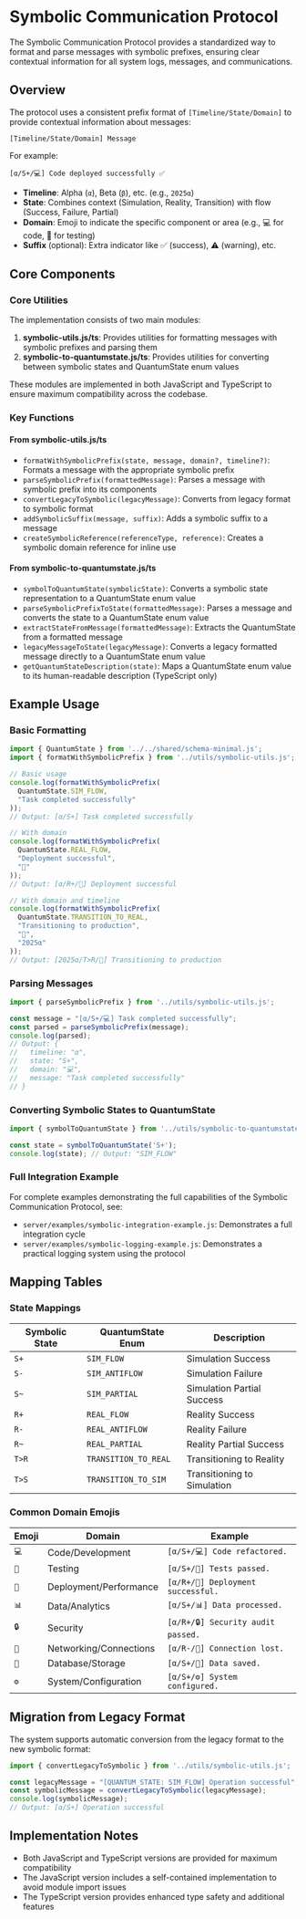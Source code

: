 # Symbolic Communication Protocol

The Symbolic Communication Protocol provides a standardized way to format and parse messages with symbolic prefixes, ensuring clear contextual information for all system logs, messages, and communications.

## Overview

The protocol uses a consistent prefix format of `[Timeline/State/Domain]` to provide contextual information about messages:

```
[Timeline/State/Domain] Message
```

For example:
```
[α/S+/💻] Code deployed successfully ✅
```

- **Timeline**: Alpha (`α`), Beta (`β`), etc. (e.g., `2025α`)
- **State**: Combines context (Simulation, Reality, Transition) with flow (Success, Failure, Partial)
- **Domain**: Emoji to indicate the specific component or area (e.g., 💻 for code, 🧪 for testing)
- **Suffix** (optional): Extra indicator like ✅ (success), ⚠️ (warning), etc.

## Core Components

### Core Utilities

The implementation consists of two main modules:

1. **symbolic-utils.js/ts**: Provides utilities for formatting messages with symbolic prefixes and parsing them
2. **symbolic-to-quantumstate.js/ts**: Provides utilities for converting between symbolic states and QuantumState enum values

These modules are implemented in both JavaScript and TypeScript to ensure maximum compatibility across the codebase.

### Key Functions

#### From symbolic-utils.js/ts

- `formatWithSymbolicPrefix(state, message, domain?, timeline?)`: Formats a message with the appropriate symbolic prefix
- `parseSymbolicPrefix(formattedMessage)`: Parses a message with symbolic prefix into its components
- `convertLegacyToSymbolic(legacyMessage)`: Converts from legacy format to symbolic format
- `addSymbolicSuffix(message, suffix)`: Adds a symbolic suffix to a message
- `createSymbolicReference(referenceType, reference)`: Creates a symbolic domain reference for inline use

#### From symbolic-to-quantumstate.js/ts

- `symbolToQuantumState(symbolicState)`: Converts a symbolic state representation to a QuantumState enum value
- `parseSymbolicPrefixToState(formattedMessage)`: Parses a message and converts the state to a QuantumState enum value
- `extractStateFromMessage(formattedMessage)`: Extracts the QuantumState from a formatted message
- `legacyMessageToState(legacyMessage)`: Converts a legacy formatted message directly to a QuantumState enum value
- `getQuantumStateDescription(state)`: Maps a QuantumState enum value to its human-readable description (TypeScript only)

## Example Usage

### Basic Formatting

```javascript
import { QuantumState } from '../../shared/schema-minimal.js';
import { formatWithSymbolicPrefix } from '../utils/symbolic-utils.js';

// Basic usage
console.log(formatWithSymbolicPrefix(
  QuantumState.SIM_FLOW, 
  "Task completed successfully"
));
// Output: [α/S+] Task completed successfully

// With domain
console.log(formatWithSymbolicPrefix(
  QuantumState.REAL_FLOW, 
  "Deployment successful", 
  "🚀"
));
// Output: [α/R+/🚀] Deployment successful

// With domain and timeline
console.log(formatWithSymbolicPrefix(
  QuantumState.TRANSITION_TO_REAL, 
  "Transitioning to production", 
  "🚀", 
  "2025α"
));
// Output: [2025α/T>R/🚀] Transitioning to production
```

### Parsing Messages

```javascript
import { parseSymbolicPrefix } from '../utils/symbolic-utils.js';

const message = "[α/S+/💻] Task completed successfully";
const parsed = parseSymbolicPrefix(message);
console.log(parsed);
// Output: { 
//   timeline: "α", 
//   state: "S+", 
//   domain: "💻", 
//   message: "Task completed successfully" 
// }
```

### Converting Symbolic States to QuantumState

```javascript
import { symbolToQuantumState } from '../utils/symbolic-to-quantumstate.js';

const state = symbolToQuantumState('S+');
console.log(state); // Output: "SIM_FLOW"
```

### Full Integration Example

For complete examples demonstrating the full capabilities of the Symbolic Communication Protocol, see:

- `server/examples/symbolic-integration-example.js`: Demonstrates a full integration cycle
- `server/examples/symbolic-logging-example.js`: Demonstrates a practical logging system using the protocol

## Mapping Tables

### State Mappings

| Symbolic State | QuantumState Enum       | Description                  |
|----------------|-------------------------|------------------------------|
| `S+`           | `SIM_FLOW`             | Simulation Success           |
| `S-`           | `SIM_ANTIFLOW`         | Simulation Failure           |
| `S~`           | `SIM_PARTIAL`          | Simulation Partial Success   |
| `R+`           | `REAL_FLOW`            | Reality Success              |
| `R-`           | `REAL_ANTIFLOW`        | Reality Failure              |
| `R~`           | `REAL_PARTIAL`         | Reality Partial Success      |
| `T>R`          | `TRANSITION_TO_REAL`   | Transitioning to Reality     |
| `T>S`          | `TRANSITION_TO_SIM`    | Transitioning to Simulation  |

### Common Domain Emojis

| Emoji | Domain                 | Example                            |
|-------|------------------------|-----------------------------------|
| `💻`  | Code/Development       | `[α/S+/💻] Code refactored.`       |
| `🧪`  | Testing                | `[α/S+/🧪] Tests passed.`          |
| `🚀`  | Deployment/Performance | `[α/R+/🚀] Deployment successful.` |
| `📊`  | Data/Analytics         | `[α/S+/📊] Data processed.`        |
| `🔒`  | Security               | `[α/R+/🔒] Security audit passed.` |
| `🔌`  | Networking/Connections | `[α/R-/🔌] Connection lost.`       |
| `💾`  | Database/Storage       | `[α/S+/💾] Data saved.`            |
| `⚙️`  | System/Configuration   | `[α/S+/⚙️] System configured.`     |

## Migration from Legacy Format

The system supports automatic conversion from the legacy format to the new symbolic format:

```javascript
import { convertLegacyToSymbolic } from '../utils/symbolic-utils.js';

const legacyMessage = "[QUANTUM_STATE: SIM_FLOW] Operation successful";
const symbolicMessage = convertLegacyToSymbolic(legacyMessage);
console.log(symbolicMessage);
// Output: [α/S+] Operation successful
```

## Implementation Notes

- Both JavaScript and TypeScript versions are provided for maximum compatibility
- The JavaScript version includes a self-contained implementation to avoid module import issues
- The TypeScript version provides enhanced type safety and additional features